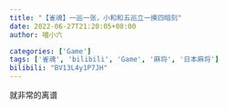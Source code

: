 ```yaml
---
title: "【雀魂】一巡一张，小和和五巡立一摸四暗刻"
date: 2022-06-27T21:20:05+08:00
author: 喵小六

categories: ['Game']
tags: ['雀魂', 'bilibili', 'Game', '麻将', '日本麻将']
bilibili: "BV13L4y1P7JH"
---
```


就非常的离谱
